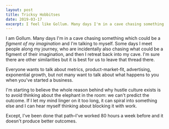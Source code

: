 ```yaml
---
layout: post
title: Tricksy Hobbitses
date: 2019-03-17
excerpt: I feel like Gollum. Many days I'm in a cave chasing something which could be a
---
```


I am Gollum. Many days I'm  in a cave chasing something which could be a _figment of my imagination_ and I'm talking to myself. Some days I meet people along my journey, who are incidentally also chasing what could be a figment of their imagination, and then I retreat back into my cave. I'm sure there are other similarities but it is best for us to leave that thread there.

Everyone wants to talk about metrics, product-market-fit, advertising, exponential growth, but not many want to talk about what happens to you when you've started a business.

I'm starting to believe the whole reason behind why hustle culture exists is to avoid thinking about the elephant in the room: we can't predict the outcome. If I let my mind linger on it too long, it can spiral into something else and I can hear myself thinking about blocking it with work.

Except, I've been done that path–I've worked 80 hours a week before and it doesn't produce better outcomes.